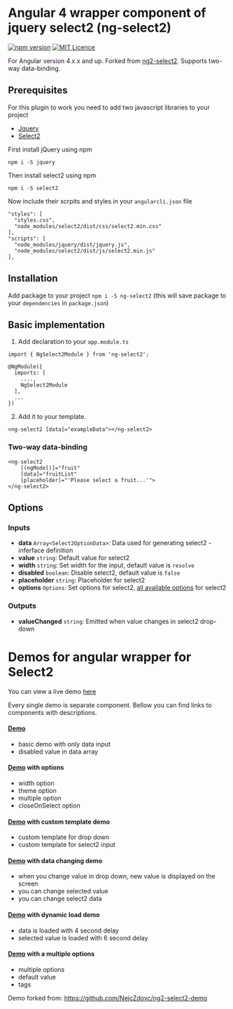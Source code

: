 # Angular 4 wrapper component of jquery select2 (ng-select2)

[![npm version](https://badge.fury.io/js/ng-select2.svg)](https://badge.fury.io/js/ng-select2) [![MIT Licence](https://badges.frapsoft.com/os/mit/mit.svg?v=103)](https://opensource.org/licenses/mit-license.php)

For Angular version 4.x.x and up. Forked from [ng2-select2](https://www.npmjs.com/package/ng2-select2). Supports two-way data-binding.

## Prerequisites

For this plugin to work you need to add two javascript libraries to your project
- [Jquery](https://jquery.com/download/)
- [Select2](https://select2.github.io/)

First install jQuery using npm

`npm i -S jquery`

Then install select2 using npm

`npm i -S select2`

Now include their scrpits and styles in your `angularcli.json` file
```
"styles": [
  "styles.css",
  "node_modules/select2/dist/css/select2.min.css"
],
"scripts": [
  "node_modules/jquery/dist/jquery.js",
  "node_modules/select2/dist/js/select2.min.js"
],
```

## Installation

Add package to your project `npm i -S ng-select2` (this will save package to your `dependencies` in `package.json`)


## Basic implementation

1) Add declaration to your `app.module.ts`
```
import { NgSelect2Module } from 'ng-select2';

@NgModule({
  imports: [
    ....,
    NgSelect2Module
  ],
  ...
})
```

2) Add it to your template.

```
<ng-select2 [data]="exampleData"></ng-select2>
```

### Two-way data-binding
```
<ng-select2 
	[(ngModel)]="fruit"
	[data]="fruitList"
	[placeholder]="'Please select a fruit...'">		
</ng-select2>
```


## Options

### Inputs
* **data** `Array<Select2OptionData>`: Data used for generating select2 - inferface definition
* **value** `string`: Default value for select2
* **width** `string`: Set width for the input, default value is `resolve`
* **disabled** `boolean`: Disable select2, default value is `false`
* **placeholder** `string`: Placeholder for select2
* **options** `Options`: Set options for select2, [all available options](https://github.com/DefinitelyTyped/DefinitelyTyped/blob/4869992bc079b88280b9ff91213528904109e8ae/select2/index.d.ts#L40) for select2

### Outputs
* **valueChanged** `string`: Emitted when value changes in select2 drop-down

# Demos for angular wrapper for Select2

You can view a live demo [here](https://tealpartners.github.io/ng-select2)

Every single demo is separate component. Bellow you can find links to components with descriptions.

#### [Demo](https://github.com/tealpartners/ng-select2/tree/master/src/app/demos/basic)
- basic demo with only data input
- disabled value in data array

#### [Demo](https://github.com/tealpartners/ng-select2/tree/master/src/app/demos/options) with options
- width option
- theme option
- multiple option
- closeOnSelect option

#### [Demo](https://github.com/tealpartners/ng-select2/tree/master/src/app/demos/template) with custom template demo
- custom template for drop down
- custom template for select2 input

#### [Demo](https://github.com/tealpartners/ng-select2/tree/master/src/app/demos/change) with data changing demo
- when you change value in drop down, new value is displayed on the screen
- you can change selected value
- you can change select2 data

#### [Demo](https://github.com/tealpartners/ng-select2/tree/master/src/app/demos/dynamic) with dynamic load demo
- data is loaded with 4 second delay
- selected value is loaded with 6 second delay

#### [Demo](https://github.com/tealpartners/ng-select2/tree/master/src/app/demos/multiple) with a multiple options
- multiple options
- default value
- tags


Demo forked from: https://github.com/NejcZdovc/ng2-select2-demo
